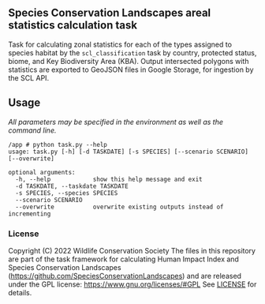 Species Conservation Landscapes areal statistics calculation task
-----------------------------------------------------------------

Task for calculating zonal statistics for each of the types assigned to species habitat by the 
`scl_classification` task by country, protected status, biome, and Key Biodiversity Area (KBA). 
Output intersected polygons with statistics are exported to GeoJSON files in Google Storage, for ingestion
by the SCL API.

## Usage

*All parameters may be specified in the environment as well as the command line.*

```
/app # python task.py --help
usage: task.py [-h] [-d TASKDATE] [-s SPECIES] [--scenario SCENARIO] [--overwrite]

optional arguments:
  -h, --help            show this help message and exit
  -d TASKDATE, --taskdate TASKDATE
  -s SPECIES, --species SPECIES
  --scenario SCENARIO
  --overwrite           overwrite existing outputs instead of incrementing
```

### License
Copyright (C) 2022 Wildlife Conservation Society
The files in this repository  are part of the task framework for calculating 
Human Impact Index and Species Conservation Landscapes (https://github.com/SpeciesConservationLandscapes) 
and are released under the GPL license:
https://www.gnu.org/licenses/#GPL
See [LICENSE](./LICENSE) for details.
